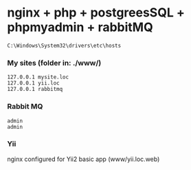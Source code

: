 # nginx + php + postgreesSQL + phpmyadmin + rabbitMQ

```
C:\Windows\System32\drivers\etc\hosts
```

### My sites (folder in: ./www/)
```
127.0.0.1 mysite.loc
127.0.0.1 yii.loc
127.0.0.1 rabbitmq
```
### Rabbit MQ
```
admin
admin
```
### Yii

nginx configured for Yii2 basic app (www/yii.loc.web)
